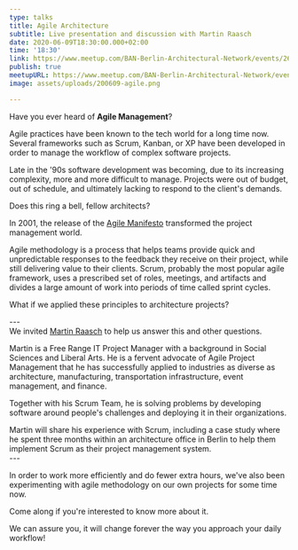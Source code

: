 ```yaml
---
type: talks
title: Agile Architecture
subtitle: Live presentation and discussion with Martin Raasch
date: 2020-06-09T18:30:00.000+02:00
time: '18:30'
link: https://www.meetup.com/BAN-Berlin-Architectural-Network/events/268922841/
publish: true
meetupURL: https://www.meetup.com/BAN-Berlin-Architectural-Network/events/268922841/
image: assets/uploads/200609-agile.png

---
```

Have you ever heard of **Agile Management**?

Agile practices have been known to the tech world for a long time now. Several frameworks such as Scrum, Kanban, or XP have been developed in order to manage the workflow of complex software projects.

Late in the '90s software development was becoming, due to its increasing complexity, more and more difficult to manage. Projects were out of budget, out of schedule, and ultimately lacking to respond to the client's demands.

Does this ring a bell, fellow architects?

In 2001, the release of the [Agile Manifesto](https://agilemanifesto.org/ 'Agile Manifesto') transformed the project management world.

Agile methodology is a process that helps teams provide quick and unpredictable responses to the feedback they receive on their project, while still delivering value to their clients. Scrum, probably the most popular agile framework, uses a prescribed set of roles, meetings, and artifacts and divides a large amount of work into periods of time called sprint cycles.

What if we applied these principles to architecture projects?

\---  
We invited [Martin Raasch](https://www.linkedin.com/in/martin-raasch-51310415/) to help us answer this and other questions.

Martin is a Free Range IT Project Manager with a background in Social Sciences and Liberal Arts. He is a fervent advocate of Agile Project Management that he has successfully applied to industries as diverse as architecture, manufacturing, transportation infrastructure, event management, and finance.

Together with his Scrum Team, he is solving problems by developing software around people's challenges and deploying it in their organizations.

Martin will share his experience with Scrum, including a case study where he spent three months within an architecture office in Berlin to help them implement Scrum as their project management system.  
\---

In order to work more efficiently and do fewer extra hours, we've also been experimenting with agile methodology on our own projects for some time now.

Come along if you're interested to know more about it.

We can assure you, it will change forever the way you approach your daily workflow!